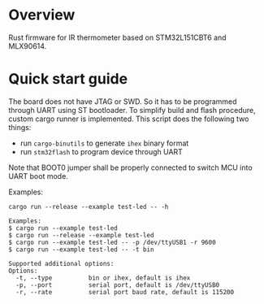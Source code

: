# Overview
Rust firmware for IR thermometer based on STM32L151CBT6 and MLX90614.

# Quick start guide
The board does not have JTAG or SWD. So it has to be programmed through UART using ST bootloader.
To simplify build and flash procedure, custom cargo runner is implemented. This script does
the following two things:
* run ```cargo-binutils``` to generate ```ihex``` binary format
* run ```stm32flash``` to program device through UART

Note that BOOT0 jumper shall be properly connected to switch MCU into UART boot mode.

Examples:

```
cargo run --release --example test-led -- -h

Examples:
$ cargo run --example test-led
$ cargo run --release --example test-led
$ cargo run --example test-led -- -p /dev/ttyUSB1 -r 9600
$ cargo run --example test-led -- -t bin

Supported additional options:
Options:
  -t, --type          bin or ihex, default is ihex
  -p, --port          serial port, default is /dev/ttyUSB0
  -r, --rate          serial port baud rate, default is 115200
```

